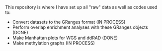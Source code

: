 This repository is where I have set up all "raw" data as well as codes used to:
- Convert datasets to the GRanges format (IN PROCESS)
- Perform overlap enrichment analyses with these GRanges objects (DONE)
- Make Manhattan plots for WGS and ddRAD (DONE)
- Make methylation graphs (IN PROCESS)

